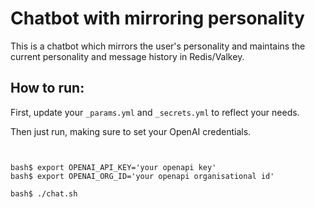 # Chatbot with mirroring personality

This is a chatbot which mirrors the user's personality and maintains
the current personality and message history in Redis/Valkey.

## How to run:

First, update your `_params.yml` and `_secrets.yml` to reflect your needs.

Then just run, making sure to set your OpenAI credentials.

<pre><code>

bash$ export OPENAI_API_KEY='your openapi key'
bash$ export OPENAI_ORG_ID='your openapi organisational id'

bash$ ./chat.sh

</code></pre>

